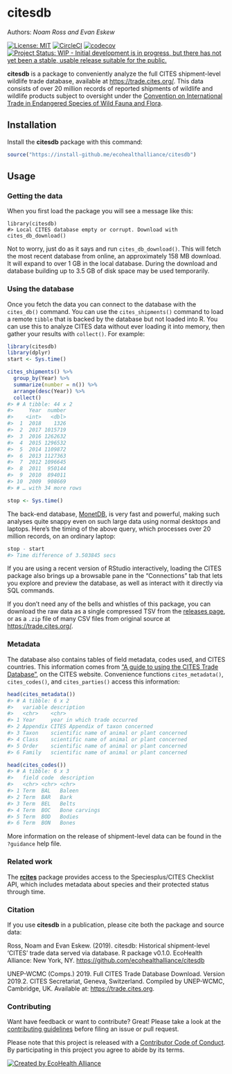 
<!-- README.md is generated from README.Rmd. Please edit that file -->

# citesdb

Authors: *Noam Ross and Evan Eskew*

[![License:
MIT](https://img.shields.io/badge/License-MIT-blue.svg)](https://opensource.org/licenses/MIT)
[![CircleCI](https://circleci.com/gh/ecohealthalliance/citesdb.svg?style=shield)](https://circleci.com/gh/ecohealthalliance/citesdb)
[![codecov](https://codecov.io/gh/ecohealthalliance/citesdb/branch/master/graph/badge.svg)](https://codecov.io/gh/ecohealthalliance/citesdb)
[![Project Status: WIP - Initial development is in progress, but there
has not yet been a stable, usable release suitable for the
public.](http://www.repostatus.org/badges/latest/wip.svg)](http://www.repostatus.org/#wip)

**citesdb** is a package to conveniently analyze the full CITES
shipment-level wildlife trade database, available at
<https://trade.cites.org/>. This data consists of over 20 million
records of reported shipments of wildlife and wildlife products subject
to oversight under the [Convention on International Trade in Endangered
Species of Wild Fauna and Flora](https://www.cites.org).

## Installation

Install the **citesdb** package with this command:

``` r
source("https://install-github.me/ecohealthalliance/citesdb")
```

## Usage

### Getting the data

When you first load the package you will see a message like this:

    library(citesdb)
    #> Local CITES database empty or corrupt. Download with cites_db_download()

Not to worry, just do as it says and run `cites_db_download()`. This
will fetch the most recent database from online, an approximately 158 MB
download. It will expand to over 1 GB in the local database. During the
download and database building up to 3.5 GB of disk space may be used
temporarily.

### Using the database

Once you fetch the data you can connect to the database with the
`cites_db()` command. You can use the `cites_shipments()` command to
load a remote `tibble` that is backed by the database but not loaded
into R. You can use this to analyze CITES data without ever loading it
into memory, then gather your results with `collect()`. For example:

``` r
library(citesdb)
library(dplyr)
start <- Sys.time()

cites_shipments() %>%
  group_by(Year) %>%
  summarize(number = n()) %>%
  arrange(desc(Year)) %>%
  collect()
#> # A tibble: 44 x 2
#>     Year  number
#>    <int>   <dbl>
#>  1  2018    1326
#>  2  2017 1015719
#>  3  2016 1262632
#>  4  2015 1296532
#>  5  2014 1109872
#>  6  2013 1127363
#>  7  2012 1096645
#>  8  2011  950144
#>  9  2010  894011
#> 10  2009  908669
#> # … with 34 more rows

stop <- Sys.time()
```

The back-end database, [MonetDB](https://monetdb.org), is very fast and
powerful, making such analyses quite snappy even on such large data
using normal desktops and laptops. Here’s the timing of the above query,
which processes over 20 million records, on an ordinary laptop:

``` r
stop - start
#> Time difference of 3.503845 secs
```

If you are using a recent version of RStudio interactively, loading the
CITES package also brings up a browsable pane in the “Connections” tab
that lets you explore and preview the database, as well as interact with
it directly via SQL commands.

If you don’t need any of the bells and whistles of this package, you can
download the raw data as a single compressed TSV from the [releases
page](https://github.com/ecohealthalliance/citesdb/releases), or as a
`.zip` file of many CSV files from original source at
<https://trade.cites.org/>.

### Metadata

The database also contains tables of field metadata, codes used, and
CITES countries. This information comes from [“A guide to using the
CITES Trade
Database”](https://trade.cites.org/cites_trade_guidelines/en-CITES_Trade_Database_Guide.pdf),
on the CITES website. Convenience functions `cites_metadata()`,
`cites_codes()`, and `cites_parties()` access this information:

``` r
head(cites_metadata())
#> # A tibble: 6 x 2
#>   variable description                                 
#>   <chr>    <chr>                                       
#> 1 Year     year in which trade occurred                
#> 2 Appendix CITES Appendix of taxon concerned           
#> 3 Taxon    scientific name of animal or plant concerned
#> 4 Class    scientific name of animal or plant concerned
#> 5 Order    scientific name of animal or plant concerned
#> 6 Family   scientific name of animal or plant concerned

head(cites_codes())
#> # A tibble: 6 x 3
#>   field code  description  
#>   <chr> <chr> <chr>        
#> 1 Term  BAL   Baleen       
#> 2 Term  BAR   Bark         
#> 3 Term  BEL   Belts        
#> 4 Term  BOC   Bone carvings
#> 5 Term  BOD   Bodies       
#> 6 Term  BON   Bones
```

More information on the release of shipment-level data can be found in
the `?guidance` help file.

### Related work

The [**rcites**](https://github.com/ropensci/rcites) package provides
access to the Speciesplus/CITES Checklist API, which includes metadata
about species and their protected status through time.

### Citation

If you use **citesdb** in a publication, please cite both the package
and source data:

Ross, Noam and Evan Eskew. (2019). citesdb: Historical shipment-level
‘CITES’ trade data served via database. R package v0.1.0. EcoHealth
Alliance: New York, NY. <https://github.com/ecohealthalliance/citesdb>

UNEP-WCMC (Comps.) 2019. Full CITES Trade Database Download. Version
2019.2. CITES Secretariat, Geneva, Switzerland. Compiled by UNEP-WCMC,
Cambridge, UK. Available at: <https://trade.cites.org>.

### Contributing

Want have feedback or want to contribute? Great\! Please take a look at
the [contributing
guidelines](https://github.com/ecohealthalliance/citesdb/blob/master/.github/CONTRIBUTING.md)
before filing an issue or pull request.

Please note that this project is released with a [Contributor Code of
Conduct](https://github.com/ecohealthalliance/citesdb/blob/master/.github/CODE_OF_CONDUCT.md).
By participating in this project you agree to abide by its terms.

[![Created by EcoHealth
Alliance](https://github.com/ecohealthalliance/citesdb/blob/master/inst/img/eha-footer.png)](https://www.ecohealthalliance.org/)

